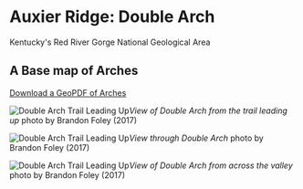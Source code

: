 # Auxier Ridge: Double Arch

Kentucky's Red River Gorge National Geological Area

## A Base map of Arches

[Download a GeoPDF of Arches](basemap/rrg-arches.pdf)  

![Double Arch Trail Leading Up](AuxierRidgeDoubleArchTrail.JPG)*View of Double Arch from the trail leading up* photo by Brandon Foley (2017)

![Double Arch Trail Leading Up](AuxierRidgeDoubleArchTrail2.JPG)*View through Double Arch* photo by Brandon Foley (2017)

![Double Arch Trail Leading Up](AuxierRidgeTrail.JPG)*View of Double Arch from across the valley* photo by Brandon Foley (2017)